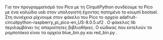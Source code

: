 Για τον προγραμματισμό του Pico με τη CirquitPython συνδέουμε το Pico με ένα καλώδιο usb στον υπολογιστή έχοντας πατημένο το κουμπί bootsel. Στη συνέχεια ρίχνουμε στον φάκελο του Pico το αρχείο adafruit-circuitpython-raspberry_pi_pico-en_US-8.0.5.uf2 . Ο φάκελος lib περιλαμβάνει τις απαραίτητες βιβλιοθήκες. Ο κώδικας που εκτελούν τα ρομποτάκια είναι τα αρχεία blue_bin.py και red_bin.py .
